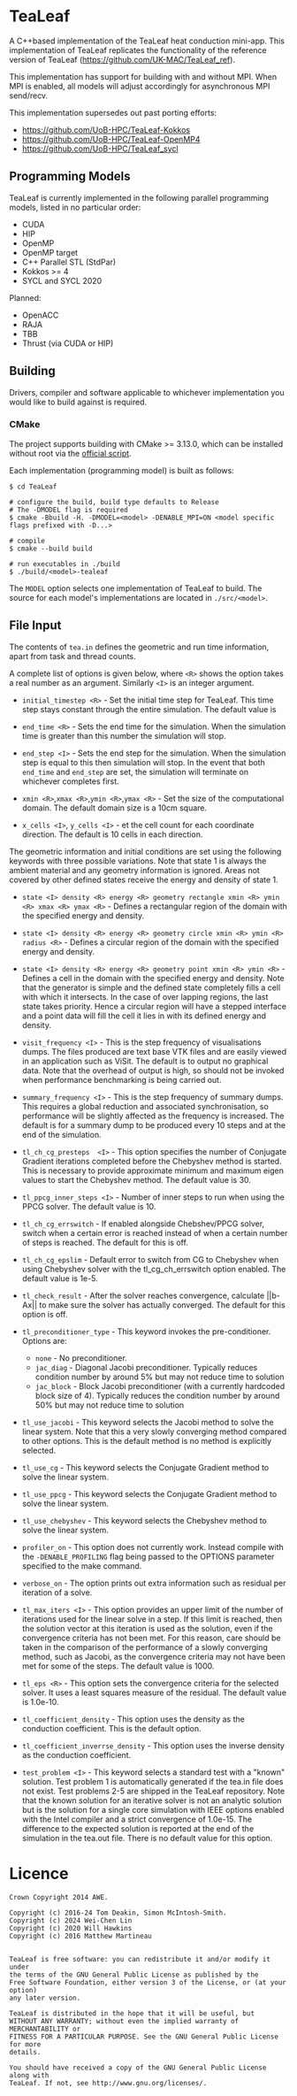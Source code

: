 TeaLeaf
====

A C++based implementation of the TeaLeaf heat conduction mini-app.
This implementation of TeaLeaf replicates the functionality of the reference version of
TeaLeaf (<https://github.com/UK-MAC/TeaLeaf_ref>).

This implementation has support for building with and without MPI.
When MPI is enabled, all models will adjust accordingly for asynchronous MPI send/recv.

This implementation supersedes out past porting efforts:

- <https://github.com/UoB-HPC/TeaLeaf-Kokkos>
- <https://github.com/UoB-HPC/TeaLeaf-OpenMP4>
- <https://github.com/UoB-HPC/TeaLeaf_sycl>

## Programming Models

TeaLeaf is currently implemented in the following parallel programming models, listed in no
particular order:

- CUDA
- HIP
- OpenMP
- OpenMP target
- C++ Parallel STL (StdPar)
- Kokkos >= 4
- SYCL and SYCL 2020

Planned:

- OpenACC
- RAJA
- TBB
- Thrust (via CUDA or HIP)

## Building

Drivers, compiler and software applicable to whichever implementation you would like to build
against is required.

### CMake

The project supports building with CMake >= 3.13.0, which can be installed without root via
the [official script](https://cmake.org/download/).

Each implementation (programming model) is built as follows:

```shell
$ cd TeaLeaf

# configure the build, build type defaults to Release
# The -DMODEL flag is required
$ cmake -Bbuild -H. -DMODEL=<model> -DENABLE_MPI=ON <model specific flags prefixed with -D...>

# compile
$ cmake --build build

# run executables in ./build
$ ./build/<model>-tealeaf
```

The `MODEL` option selects one implementation of TeaLeaf to build.
The source for each model's implementations are located in `./src/<model>`.

## File Input

The contents of `tea.in` defines the geometric and run time information, apart from task and thread
counts.

A complete list of options is given below, where `<R>` shows the option takes a real number as an
argument. Similarly `<I>` is an integer argument.

- `initial_timestep <R>` - Set the initial time step for TeaLeaf. This time step stays constant through the entire simulation.
The default value is
- `end_time <R>` - Sets the end time for the simulation. When the simulation time is greater than this number the
simulation will stop.
- `end_step <I>` - Sets the end step for the simulation. When the simulation step is equal to this then simulation will
stop. In the event that both `end_time` and `end_step` are set, the simulation will terminate on whichever completes first.

- `xmin <R>`,`xmax <R>`,`ymin <R>`,`ymax <R>` - Set the size of the computational domain. The default domain size is a 10cm
square.
- `x_cells <I>`, `y_cells <I>` - et the cell count for each coordinate direction. The default is 10 cells in
each direction.

The geometric information and initial conditions are set using the following keywords with three
possible variations. Note that state 1 is always the ambient material and any geometry information
is ignored. Areas not covered by other defined states receive the energy and density of state 1.

- `state <I> density <R> energy <R> geometry rectangle xmin <R> ymin <R> xmax <R> ymax <R>` - Defines a rectangular region of the domain with the specified energy and density.

- `state <I> density <R> energy <R> geometry circle xmin <R> ymin <R> radius <R>` - Defines a circular region of the domain with the specified energy and density.

- `state <I> density <R> energy <R> geometry point xmin <R> ymin <R>` - Defines a cell in the domain with the specified energy and density. Note that the generator is simple and the defined state completely fills a cell with which it intersects. In the case of over lapping regions, the last state takes priority. Hence a circular region will have a stepped interface and a point data will fill the cell it lies in with its defined energy and density.

- `visit_frequency <I>` - This is the step frequency of visualisations dumps. The files produced are text base VTK files and
are easily viewed in an application such as ViSit. The default is to output no graphical data. Note
that the overhead of output is high, so should not be invoked when performance benchmarking is being
carried out.
- `summary_frequency <I>` - This is the step frequency of summary dumps. This requires a global reduction and associated
synchronisation, so performance will be slightly affected as the frequency is increased. The default
is for a summary dump to be produced every 10 steps and at the end of the simulation.
- `tl_ch_cg_presteps  <I>` - This option specifies the number of Conjugate Gradient iterations completed before the Chebyshev
method is started. This is necessary to provide approximate minimum and maximum eigen values to
start the Chebyshev method. The default value is 30.
- `tl_ppcg_inner_steps <I>` - Number of inner steps to run when using the PPCG solver. The default value is 10.
- `tl_ch_cg_errswitch` - If enabled alongside Chebshev/PPCG solver, switch when a certain error is reached instead of when a
certain number of steps is reached. The default for this is off.
- `tl_ch_cg_epslim` - Default error to switch from CG to Chebyshev when using Chebyshev solver with the tl_cg_ch_errswitch
option enabled. The default value is 1e-5.

- `tl_check_result` - After the solver reaches convergence, calculate ||b-Ax|| to make sure the solver has actually
converged. The default for this option is off.

- `tl_preconditioner_type` - This keyword invokes the pre-conditioner. Options are:
  - `none` - No preconditioner.
  - `jac_diag` - Diagonal Jacobi preconditioner. Typically reduces condition number by around 5% but
  may not reduce time to solution
  - `jac_block` - Block Jacobi preconditioner (with a currently hardcoded block size of 4). Typically
  reduces the condition number by around 50% but may not reduce time to solution
- `tl_use_jacobi` - This keyword selects the Jacobi method to solve the linear system. Note that this a very slowly converging method compared to other options. This is the default method is no method is explicitly selected.
- `tl_use_cg` - This keyword selects the Conjugate Gradient method to solve the linear system.
- `tl_use_ppcg` - This keyword selects the Conjugate Gradient method to solve the linear system.
- `tl_use_chebyshev` - This keyword selects the Chebyshev method to solve the linear system.
- `profiler_on` - This option does not currently work. Instead compile with the `-DENABLE_PROFILING` flag being passed
to the OPTIONS parameter specified to the make command.
- `verbose_on` - The option prints out extra information such as residual per iteration of a solve.
- `tl_max_iters <I>` - This option provides an upper limit of the number of iterations used for the linear solve in a step.
If this limit is reached, then the solution vector at this iteration is used as the solution, even
if the convergence criteria has not been met. For this reason, care should be taken in the
comparison of the performance of a slowly converging method, such as Jacobi, as the convergence
criteria may not have been met for some of the steps. The default value is 1000.

- `tl_eps <R>` - This option sets the convergence criteria for the selected solver. It uses a least squares measure
of the residual. The default value is 1.0e-10.
- `tl_coefficient_density` - This option uses the density as the conduction coefficient. This is the default option.
- `tl_coefficient_inverrse_density` - This option uses the inverse density as the conduction coefficient.
- `test_problem <I>` - This keyword selects a standard test with a "known" solution. Test problem 1 is automatically
generated if the tea.in file does not exist. Test problems 2-5 are shipped in the TeaLeaf
repository. Note that the known solution for an iterative solver is not an analytic solution but is
the solution for a single core simulation with IEEE options enabled with the Intel compiler and a
strict convergence of 1.0e-15. The difference to the expected solution is reported at the end of the
simulation in the tea.out file. There is no default value for this option.

# Licence

```
Crown Copyright 2014 AWE.

Copyright (c) 2016-24 Tom Deakin, Simon McIntosh-Smith.
Copyright (c) 2024 Wei-Chen Lin
Copyright (c) 2020 Will Hawkins
Copyright (c) 2016 Matthew Martineau 


TeaLeaf is free software: you can redistribute it and/or modify it under 
the terms of the GNU General Public License as published by the 
Free Software Foundation, either version 3 of the License, or (at your option) 
any later version.

TeaLeaf is distributed in the hope that it will be useful, but 
WITHOUT ANY WARRANTY; without even the implied warranty of MERCHANTABILITY or 
FITNESS FOR A PARTICULAR PURPOSE. See the GNU General Public License for more 
details.

You should have received a copy of the GNU General Public License along with
TeaLeaf. If not, see http://www.gnu.org/licenses/.
 ```

